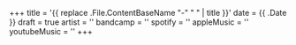 +++
title = '{{ replace .File.ContentBaseName "-" " " | title }}'
date = {{ .Date }}
draft = true
artist = ''
bandcamp = ''
spotify = ''
appleMusic = ''
youtubeMusic = ''
+++
